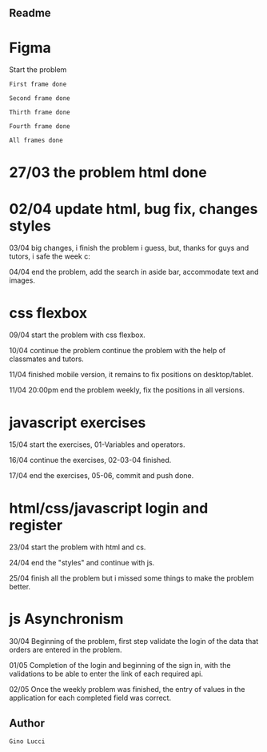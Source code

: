 ## Readme

# Figma
Start the problem

```
First frame done
```

```
Second frame done
```

```
Thirth frame done
```

```
Fourth frame done
```
```
All frames done
```

# 27/03 the problem html done


# 02/04 update html, bug fix, changes styles

03/04 big changes, i finish the problem i guess, but, thanks for guys and tutors, i safe the week c:

04/04 end the problem, add the search in aside bar, accommodate text and images.


# css flexbox 

09/04 start the problem with css flexbox.

10/04 continue the problem continue the problem with the help of classmates and tutors.

11/04 finished mobile version, it remains to fix positions on desktop/tablet.

11/04 20:00pm end the problem weekly, fix the positions in all versions.


# javascript exercises

15/04 start the exercises, 01-Variables and operators.

16/04 continue the exercises, 02-03-04 finished.

17/04 end the exercises, 05-06, commit and push done.


# html/css/javascript login and register

23/04 start the problem with html and cs.

24/04 end the "styles" and continue with js.

25/04 finish all the problem but i missed some things to make the problem better.


# js Asynchronism

30/04 Beginning of the problem, first step validate the login of the data that orders are entered in the problem.

01/05 Completion of the login and beginning of the sign in, with the validations to be able to enter the link of each required api.

02/05 Once the weekly problem was finished, the entry of values in the application for each completed field was correct.

## Author

    Gino Lucci